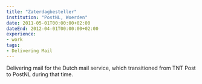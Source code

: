 ```yaml
---
title: "Zaterdagbesteller"
institution: "PostNL, Woerden"
date: 2011-05-01T00:00:00+02:00
dateEnd: 2012-04-01T00:00:00+02:00
experience:
- work
tags:
- Delivering Mail
---
```


Delivering mail for the Dutch mail service, which transitioned from TNT Post to PostNL during that time.
